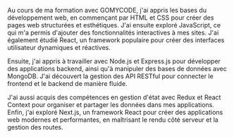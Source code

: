 Au cours de ma formation avec GOMYCODE, j'ai appris les bases du développement web, en commençant par HTML et CSS pour créer des pages web structurées et esthétiques. J'ai ensuite exploré JavaScript, ce qui m'a permis d'ajouter des fonctionnalités interactives à mes sites. J'ai également étudié React, un framework populaire pour créer des interfaces utilisateur dynamiques et réactives.

Ensuite, j'ai appris à travailler avec Node.js et Express.js pour développer des applications backend, ainsi qu'à manipuler des bases de données avec MongoDB. J'ai découvert la gestion des API RESTful pour connecter le frontend et le backend de manière fluide.

J'ai aussi acquis des compétences en gestion d'état avec Redux et React Context pour organiser et partager les données dans mes applications. Enfin, j'ai exploré Next.js, un framework React pour créer des applications web modernes et performantes, en maîtrisant le rendu côté serveur et la gestion des routes.
